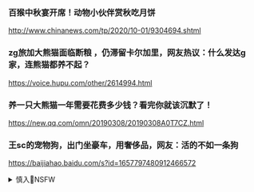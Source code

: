 ### 百猴中秋宴开席！动物小伙伴赏秋吃月饼
http://www.chinanews.com/tp/2020/10-01/9304694.shtml

### zg旅加大熊猫面临断粮 ，仍滞留卡尔加里，网友热议：什么发达g家，连熊猫都养不起？
https://voice.hupu.com/other/2614994.html

### 养一只大熊猫一年需要花费多少钱？看完你就该沉默了！
https://new.qq.com/omn/20190308/20190308A0T7CZ.html

### 王sc的宠物狗，出门坐豪车，用奢侈品，网友：活的不如一条狗
https://baijiahao.baidu.com/s?id=1657797480912466572

<details><summary>慎入🔞NSFW</summary>

Not Safe For Work
![](https://upload.wikimedia.org/wikipedia/commons/thumb/d/d3/Biohazard_Symbol_Specification.png/210px-Biohazard_Symbol_Specification.png)

<details><summary><b>风险自理Use At Your Own Risk🈲</summary>

### g务院举行g庆招待会xjp等出席
https://baijiahao.baidu.com/s?id=1679308003569372267

### 联合国报告：zg依然是中等收入发展zg家
https://baijiahao.baidu.com/s?id=1641252099644177623

### 樊纲：zg仍是一个发展zg家，很多方面在世界上还处于落后地位
https://baijiahao.baidu.com/s?id=1606653837005143986

### 德国人来到zg后直呼：还在隐藏实力，这叫发展zg家吗？
https://baijiahao.baidu.com/s?id=1674602734178384210

### 日本网友热议：zg要“伪装”发展zg家到什么时候？
https://baijiahao.baidu.com/s?id=1666236927557687758

### 美国专家来zg直言：还要隐藏实力多久？你们还叫发展zg家
https://baijiahao.baidu.com/s?id=1671183777398295571

### 王y：zg永远是发展zg家的坚定一员，永远同广大发展zg家站在一起
https://baijiahao.baidu.com/s?id=1678939055814131518

### 特朗普要求WTO把美国算成发展zg家
https://new.qq.com/omn/20200917/20200917A0KNX500.html

</details>
</details>
